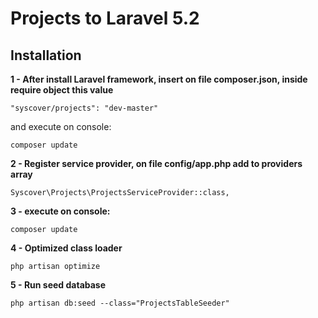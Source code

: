 # Projects to Laravel 5.2

## Installation

**1 - After install Laravel framework, insert on file composer.json, inside require object this value**
```
"syscover/projects": "dev-master"
```

and execute on console:
```
composer update
```

**2 - Register service provider, on file config/app.php add to providers array**

```
Syscover\Projects\ProjectsServiceProvider::class,

```

**3 - execute on console:**
```
composer update
```

**4 - Optimized class loader**

```
php artisan optimize

```

**5 - Run seed database**

```
php artisan db:seed --class="ProjectsTableSeeder"
```
